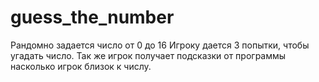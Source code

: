 # guess_the_number
Рандомно задается число от 0 до 16
Игроку дается 3 попытки, чтобы угадать число.
Так же игрок получает подсказки от программы насколько игрок близок к числу.
